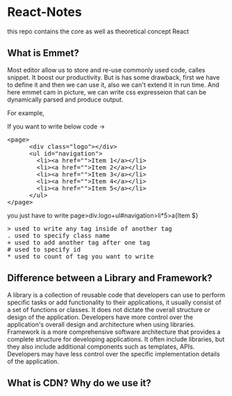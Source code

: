 # React-Notes
this repo contains the core as well as theoretical concept React

## What is Emmet?
Most editor allow us to store and re-use commonly used code, calles snippet. It boost our productivity. But is has some drawback, first we have to define it and then we can use it, also we can't extend it in run time.
And here emmet cam in picture, we can write css expresseion that can be dynamically parsed and produce output.

For example,

If you want to write below code ->
<pre>
&lt;page&gt;
      &lt;div class="logo"&gt;&lt;/div&gt;
      &lt;ul id="navigation"&gt;
        &lt;li&gt;&lt;a href=""&gt;Item 1&lt;/a&gt;&lt;/li&gt;
        &lt;li&gt;&lt;a href=""&gt;Item 2&lt;/a&gt;&lt;/li&gt;
        &lt;li&gt;&lt;a href=""&gt;Item 3&lt;/a&gt;&lt;/li&gt;
        &lt;li&gt;&lt;a href=""&gt;Item 4&lt;/a&gt;&lt;/li&gt;
        &lt;li&gt;&lt;a href=""&gt;Item 5&lt;/a&gt;&lt;/li&gt;
      &lt;/ul&gt;
&lt;/page&gt;
</pre>
you just have to write page>div.logo+ul#navigation>li*5>a{Item $}
<pre>
> used to write any tag inside of another tag
. used to specify class name
+ used to add another tag after one tag
# used to specify id
* used to count of tag you want to write
</pre>

## Difference between a Library and Framework?
A library is a collection of reusable code that developers can use to perform specific tasks or add functionality to their applications, it usually consist of a set of functions or classes. It does not dictate the overall structure or design of the application. Developers have more control over the application's overall design and architecture when using libraries.
Framework is a more comprehensive software architecture that provides a complete structure for developing applications. It often include libraries, but they also include additional components such as templates, APIs. Developers may have less control over the specific implementation details of the application.

## What is CDN? Why do we use it?

